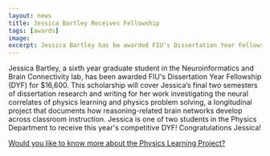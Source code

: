 ```yaml
---
layout: news
title: Jessica Bartley Receives Fellowship
tags: [awards]
image:
excerpt: Jessica Bartley has be awarded FIU's Dissertation Year Fellowship for $16k over two semesters.
---
```


Jessica Bartley, a sixth year graduate student in the Neuroinformatics and Brain Connectivity lab, has been awarded FIU's Dissertation Year Fellowship (DYF) for $16,600. This scholarship will cover Jessica’s final two semesters of dissertation research and writing for her work investigating the neural correlates of physics learning and physics problem solving, a longitudinal project that documents how reasoning-related brain networks develop across classroom instruction. Jessica is one of two students in the Physics Department to receive this year's competitive DYF! Congratulations Jessica!

[Would you like to know more about the Physics Learning Project?](https://nbclab.github.io/projects/physics-learning)
